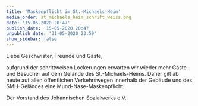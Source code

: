 ```yaml
---
title: 'Maskenpflicht im St.-Michaels-Heim'
media_order: st_michaels_heim_schrift_weiss.png
date: '15-05-2020 20:47'
publish_date: '15-05-2020 20:47'
unpublish_date: '31-05-2020 23:59'
show_sidebar: false
---
```


Liebe Geschwister, Freunde und Gäste,
 
aufgrund der schrittweisen Lockerungen erwarten wir wieder mehr Gäste und Besucher auf dem Gelände des St.-Michaels-Heims. Daher gilt ab heute auf allen öffentlichen Verkehrswegen innerhalb der Gebäude und des SMH-Geländes eine Mund-Nase-Maskenpflicht.

Der Vorstand des Johannischen Sozialwerks e.V.